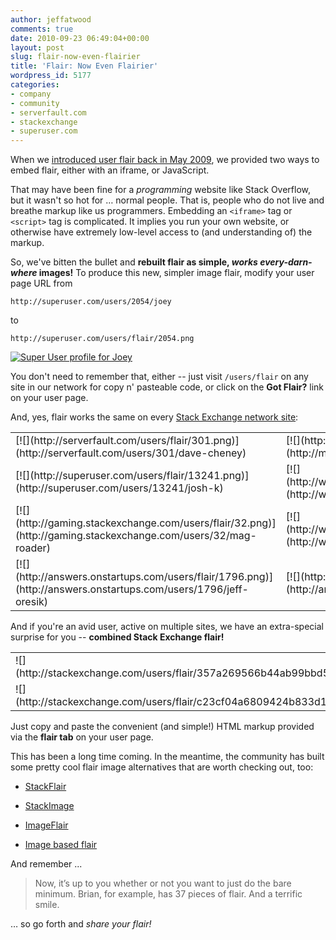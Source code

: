 ```yaml
---
author: jeffatwood
comments: true
date: 2010-09-23 06:49:04+00:00
layout: post
slug: flair-now-even-flairier
title: 'Flair: Now Even Flairier'
wordpress_id: 5177
categories:
- company
- community
- serverfault.com
- stackexchange
- superuser.com
---
```



When we [introduced user flair back in May 2009](http://blog.stackoverflow.com/2009/05/nowearn-valuable-flair/), we  provided two ways to embed flair, either with an iframe, or JavaScript.



That may have been fine for a _programming_ website like Stack Overflow, but it wasn't so hot for … normal people. That is, people who do not live and breathe markup like us programmers. Embedding an `<iframe>` tag or `<script>` tag is complicated. It implies you run your own website, or otherwise have extremely low-level access to (and understanding of) the markup. 



So, we've bitten the bullet and **rebuilt flair as simple, _works every-darn-where_ images!** To produce this new, simpler image flair, modify your user page URL from



`http://superuser.com/users/2054/joey`



to



`http://superuser.com/users/flair/2054.png`



[![Super User profile for Joey](http://superuser.com/users/flair/2054.png)](http://superuser.com/users/2054/joey)



You don't need to remember that, either -- just visit `/users/flair` on any site in our network for copy n' pasteable code, or click on the **Got Flair?** link on your user page.



And, yes, flair works the same on every [Stack Exchange network site](http://stackexchange.com/sites):



<table cellpadding="4" width="430" cellspacing="4" >
<tr >

<td >[![](http://serverfault.com/users/flair/301.png)](http://serverfault.com/users/301/dave-cheney)
</td>

<td >[![](http://meta.stackoverflow.com/users/flair/22164.png)](http://meta.stackoverflow.com/users/22164/thetxi)
</td>
</tr>

<tr >

<td >[![](http://superuser.com/users/flair/13241.png)](http://superuser.com/users/13241/josh-k)
</td>

<td >[![](http://webapps.stackexchange.com/users/flair/324.png)](http://webapps.stackexchange.com/users/324/neo)
</td>
</tr>

<tr >

<td >[![](http://gaming.stackexchange.com/users/flair/32.png)](http://gaming.stackexchange.com/users/32/mag-roader)
</td>

<td >[![](http://webmasters.stackexchange.com/users/flair/26.png)](http://webmasters.stackexchange.com/users/26/artlung)
</td>
</tr>

<tr >

<td >[![](http://answers.onstartups.com/users/flair/1796.png)](http://answers.onstartups.com/users/1796/jeff-oresik)
</td>

<td >[![](http://android.stackexchange.com/users/flair/3.png)](http://android.stackexchange.com/users/3/othermichael)
</td>
</tr>
</table>



And if you're an avid user, active on multiple sites, we have an extra-special surprise for you -- **combined Stack Exchange flair!**



<table cellpadding="4" width="430" cellspacing="4" >
<tr >

<td >
![](http://stackexchange.com/users/flair/357a269566b44ab99bbd502d6ad0b1ce.png)

</td>

<td >
![](http://stackexchange.com/users/flair/30498037168a4055a8490c31c2b1d863.png)

</td>
</tr>
<tr >

<td >
![](http://stackexchange.com/users/flair/c23cf04a6809424b833d19e6d55f2e8d.png)

</td>

<td >
![](http://stackexchange.com/users/flair/5091e12f1fdc49d9aec229814923e1c6.png)

</td>
</tr>
</table>



Just copy and paste the convenient (and simple!) HTML markup provided via the **flair tab** on your user page.



This has been a long time coming. In the meantime, the community has built some pretty cool flair image alternatives that are worth checking out, too:







  * [StackFlair](http://stackapps.com/questions/1567/stackflair-generate-flair-for-your-stackexchange-associated-accounts-now-with)

  * [StackImage](http://stackapps.com/questions/847/stackimage-generating-images-of-questions-and-users-now-with-global-flair)

  * [ImageFlair](http://www.grumpydev.com/2009/07/11/stack-overflow-share-your-flair-now-in-png/)

  * [Image based flair](http://meta.stackoverflow.com/questions/9482/image-based-flair-downloadable-implementation-v2-1)




And remember ...





<blockquote>
Now, it’s up to you whether or not you want to just do the bare minimum. Brian, for example, has 37 pieces of flair. And a terrific smile.
</blockquote>





… so go forth and _share your flair!_

